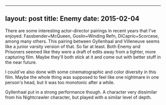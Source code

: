 ------
layout: post
title: Enemy 
date:  2015-02-04 
-----
 There are some interesting actor-director pairings in recent years that I've enjoyed. Fassbender+McQueen, Goslin+Winding Refn, DiCaprio+Scorcese, among many others. This pairing between Gyllenhaal and Villeneuve seems like a junior varsity version of that. So far at least. Both Enemy and Prisoners seemed like they were a draft of edits away from a tighter, more capturing film. Maybe they'll both stick at it and come out with better stuff in the near future.

I could've also done with some cinematographic and color diversity in this film. Maybe the whole thing was supposed to feel like one nightmare in one person's head, but it was too monotonic after a while. 

Gyllenhaal put in a strong performance though. A character very dissimilar from his Nightcrawler character, but played with a similar level of depth.

